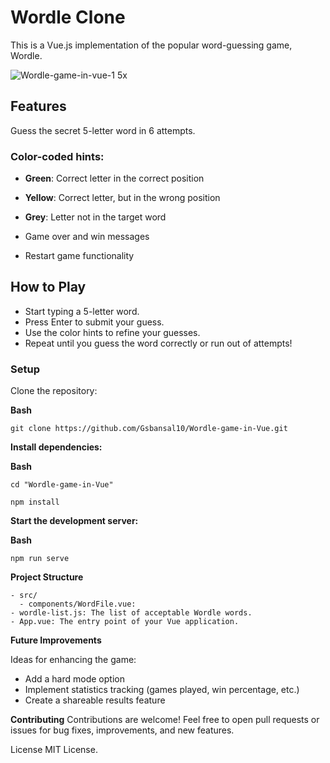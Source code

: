 # Wordle Clone
This is a Vue.js implementation of the popular word-guessing game, Wordle.

![Wordle-game-in-vue-1 5x](https://github.com/Gsbansal10/Wordle-Game/assets/41838055/696a8d11-9c80-42da-8086-194937404b50)


## Features
Guess the secret 5-letter word in 6 attempts.

### Color-coded hints:
- **Green**: Correct letter in the correct position
- **Yellow**: Correct letter, but in the wrong position
- **Grey**: Letter not in the target word

- Game over and win messages
- Restart game functionality

## How to Play
- Start typing a 5-letter word.
- Press Enter to submit your guess.
- Use the color hints to refine your guesses.
- Repeat until you guess the word correctly or run out of attempts!

### Setup
Clone the repository:

**Bash**

```git clone https://github.com/Gsbansal10/Wordle-game-in-Vue.git```

**Install dependencies:**

**Bash**

```cd "Wordle-game-in-Vue"```

```npm install```

**Start the development server:**

**Bash**

```npm run serve```

**Project Structure**
```
- src/
  - components/WordFile.vue:
- wordle-list.js: The list of acceptable Wordle words.
- App.vue: The entry point of your Vue application.
```


**Future Improvements**

Ideas for enhancing the game:
- Add a hard mode option
- Implement statistics tracking (games played, win percentage, etc.)
- Create a shareable results feature

**Contributing**
Contributions are welcome! Feel free to open pull requests or issues for bug fixes, improvements, and new features.

License
MIT License.
